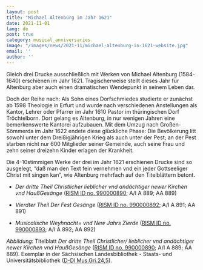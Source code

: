 ```yaml
---
layout: post
title: "Michael Altenburg im Jahr 1621"
date: 2021-11-01
lang: de
post: true
category: musical_anniversaries
image: "/images/news/2021-11/michael-altenburg-in-1621-website.jpg"
email: ''
author: ''
---
```


Gleich drei Drucke ausschließlich mit Werken von Michael Altenburg (1584-1640) erschienen im Jahr 1621. Tragischerweise stellt dieses Jahr für Altenburg aber auch einen dramatischen Wendepunkt in seinem Leben dar.  

Doch der Reihe nach: Als Sohn eines Dorfschmiedes studierte er zunächst ab 1598 Theologie in Erfurt und wurde nach verschiedenen Anstellungen als Kantor, Lehrer oder Pfarrer im Jahr 1610 Pastor im thüringischen Dorf Tröchtelborn. Dort gelang es Altenburg, in nur wenigen Jahren eine bemerkenswerte Kantorei aufzubauen. Mit dem Umzug nach Großen-Sömmerda im Jahr 1622 endete diese glückliche Phase: Die Bevölkerung litt sowohl unter dem Dreißigjährigen Krieg als auch unter der Pest; an der Pest starben nicht nur 600 Mitglieder seiner Gemeinde, auch seine Frau und zehn seiner dreizehn Kinder erlagen der Krankheit.

Die 4-10stimmigen Werke der drei im Jahr 1621 erschienen Drucke sind so ausgelegt, “daß man den Text fein vernehmen vnd ein jeder Gottseeliger Christ mit singen kan”, wie Altenburg mehrfach auf den Titelblättern betont.

* _Der dritte Theil Christlicher lieblicher vnd andächtiger newer Kirchen vnd HaußGesänge_ ([RISM ID no. 990000890](https://opac.rism.info/search?id=990000890&View=rism); A/I A 889; AA 889)  

* _Vierdter Theil Der Fest Gesänge_ ([RISM ID no. 990000892](https://opac.rism.info/search?id=990000892&View=rism); A/I A 891; AA 891)

* _Musicalische Weyhnacht= vnd New Jahrs Zierde_ ([RISM ID no. 990000893](https://opac.rism.info/search?id=990000893&View=rism); A/I A 892; AA 892)  

_Abbildung_:  Titelblatt _Der dritte Theil Christlicher/ lieblicher vnd andächtiger newer Kirchen vnd HaußGesänge_ ([RISM ID no. 990000890](https://opac.rism.info/search?id=990000890&View=rism); A/I A 889; AA 889). Exemplar in der Sächsischen Landesbibliothek - Staats- und Universitätsbibliothek ([D-Dl Mus.Gri.24,5](https://sachsen.digital/werkansicht?tx_dlf[id]=7927&tx_dlf[page]=3)).
